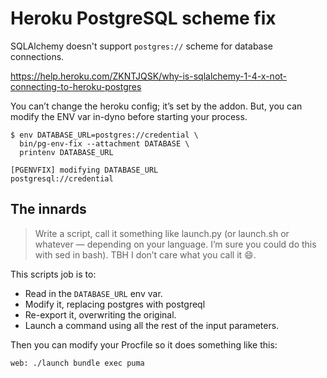 # Heroku PostgreSQL scheme fix

SQLAlchemy doesn't support `postgres://` scheme for database connections.

https://help.heroku.com/ZKNTJQSK/why-is-sqlalchemy-1-4-x-not-connecting-to-heroku-postgres

You can’t change the heroku config; it’s set by the addon. But, you can modify the ENV var in-dyno before starting your process.

```
$ env DATABASE_URL=postgres://credential \
  bin/pg-env-fix --attachment DATABASE \
  printenv DATABASE_URL

[PGENVFIX] modifying DATABASE_URL
postgresql://credential
```

## The innards

> Write a script, call it something like launch.py (or launch.sh or whatever — depending on your language. I’m sure you could do this with sed in bash). TBH I don’t care what you call it :smile:.

This scripts job is to:
- Read in the `DATABASE_URL` env var.
- Modify it, replacing postgres with postgreql
- Re-export it, overwriting the original.
- Launch a command using all the rest of the input parameters.

Then you can modify your Procfile so it does something like this:
```
web: ./launch bundle exec puma
```
